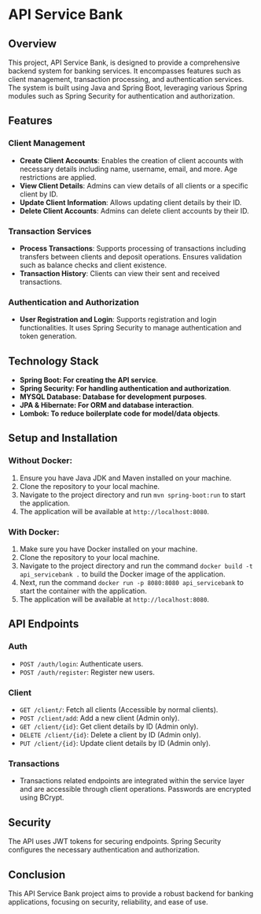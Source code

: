 # API Service Bank

## Overview
This project, API Service Bank, is designed to provide a comprehensive backend system for banking services. It encompasses features such as client management, transaction processing, and authentication services. The system is built using Java and Spring Boot, leveraging various Spring modules such as Spring Security for authentication and authorization.

## Features

### Client Management
- **Create Client Accounts**: Enables the creation of client accounts with necessary details including name, username, email, and more. Age restrictions are applied.
- **View Client Details**: Admins can view details of all clients or a specific client by ID.
- **Update Client Information**: Allows updating client details by their ID.
- **Delete Client Accounts**: Admins can delete client accounts by their ID.

### Transaction Services
- **Process Transactions**: Supports processing of transactions including transfers between clients and deposit operations. Ensures validation such as balance checks and client existence.
- **Transaction History**: Clients can view their sent and received transactions.

### Authentication and Authorization
- **User Registration and Login**: Supports registration and login functionalities. It uses Spring Security to manage authentication and token generation.

## Technology Stack
- **Spring Boot: For creating the API service**.
- **Spring Security: For handling authentication and authorization**.
- **MYSQL Database: Database for development purposes**.
- **JPA & Hibernate: For ORM and database interaction**.
- **Lombok: To reduce boilerplate code for model/data objects**.

## Setup and Installation
### Without Docker:
1. Ensure you have Java JDK and Maven installed on your machine.
2. Clone the repository to your local machine.
3. Navigate to the project directory and run `mvn spring-boot:run` to start the application.
4. The application will be available at `http://localhost:8080`.

### With Docker:
1. Make sure you have Docker installed on your machine.
2. Clone the repository to your local machine.
3. Navigate to the project directory and run the command `docker build -t api_servicebank .` to build the Docker image of the application.
4. Next, run the command `docker run -p 8080:8080 api_servicebank` to start the container with the application.
5. The application will be available at `http://localhost:8080`.

## API Endpoints

### Auth
- `POST /auth/login`: Authenticate users.
- `POST /auth/register`: Register new users.

### Client
- `GET /client/`: Fetch all clients (Accessible by normal clients).
- `POST /client/add`: Add a new client (Admin only).
- `GET /client/{id}`: Get client details by ID (Admin only).
- `DELETE /client/{id}`: Delete a client by ID (Admin only).
- `PUT /client/{id}`: Update client details by ID (Admin only).

### Transactions
- Transactions related endpoints are integrated within the service layer and are accessible through client operations. Passwords are encrypted using BCrypt.

## Security
The API uses JWT tokens for securing endpoints. Spring Security configures the necessary authentication and authorization.

## Conclusion
This API Service Bank project aims to provide a robust backend for banking applications, focusing on security, reliability, and ease of use.